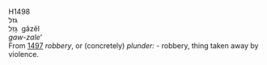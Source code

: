 H1498  
גּזל  
גָּזֵל ‎ gâzêl  
*gaw-zale‘*  
From [1497](h1497) *robbery*, or (concretely) *plunder: -* robbery,
thing taken away by violence.  
